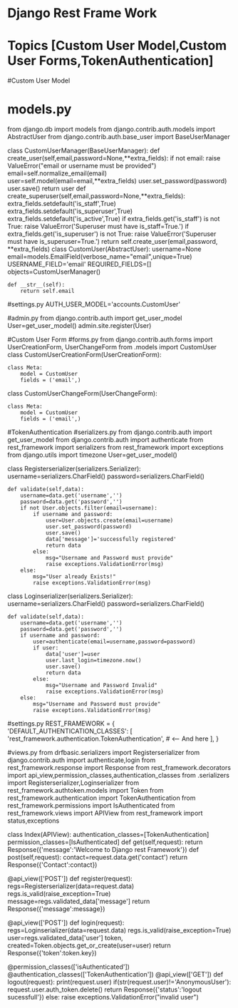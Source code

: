 # Django Rest Frame Work
# Topics [Custom User Model,Custom User Forms,TokenAuthentication]

#Custom User Model
# models.py

from django.db import models
from django.contrib.auth.models import AbstractUser
from django.contrib.auth.base_user import BaseUserManager

class CustomUserManager(BaseUserManager):
    def create_user(self,email,password=None,**extra_fields):
        if not email:
            raise ValueError("email or username must be provided")
        email=self.normalize_email(email)
        user=self.model(email=email,**extra_fields)
        user.set_password(password)
        user.save()
        return user
    def create_superuser(self,email,password=None,**extra_fields):
        extra_fields.setdefault('is_staff',True)
        extra_fields.setdefault('is_superuser',True)
        extra_fields.setdefault('is_active',True)
        if extra_fields.get('is_staff') is not True:
            raise ValueError('Superuser must have is_staff=True.')
        if extra_fields.get('is_superuser') is not True:
            raise ValueError('Superuser must have is_superuser=True.')
        return self.create_user(email,password, **extra_fields)
class CustomUser(AbstractUser):
    username=None
    email=models.EmailField(verbose_name="email",unique=True)
    USERNAME_FIELD='email'
    REQUIRED_FIELDS=[]
    objects=CustomUserManager()
    
    def __str__(self):
        return self.email
        
#settings.py
AUTH_USER_MODEL='accounts.CustomUser'

#admin.py
from django.contrib.auth import get_user_model
User=get_user_model()
admin.site.register(User)

#Custom User Form
#forms.py
from django.contrib.auth.forms import UserCreationForm, UserChangeForm
from .models import CustomUser
class CustomUserCreationForm(UserCreationForm):

    class Meta:
        model = CustomUser
        fields = ('email',)
class CustomUserChangeForm(UserChangeForm):

    class Meta:
        model = CustomUser
        fields = ('email',)

#TokenAuthentication
#serializers.py
from django.contrib.auth import get_user_model
from django.contrib.auth import authenticate
from rest_framework import serializers
from rest_framework import exceptions
from django.utils import timezone
User=get_user_model()

class Registerserializer(serializers.Serializer):
    username=serializers.CharField()
    password=serializers.CharField()

    def validate(self,data):
        username=data.get('username','')
        password=data.get('password','')
        if not User.objects.filter(email=username):
            if username and password:
                user=User.objects.create(email=username)
                user.set_password(password)
                user.save()
                data['message']='successfully registered'
                return data
            else:
                msg="Username and Password must provide"
                raise exceptions.ValidationError(msg)
        else:
            msg="User already Exists!"
            raise exceptions.ValidationError(msg)
class Loginserializer(serializers.Serializer):
    username=serializers.CharField()
    password=serializers.CharField()

    def validate(self,data):
        username=data.get('username','')
        password=data.get('password','')
        if username and password:
            user=authenticate(email=username,password=password)
            if user:
                data['user']=user
                user.last_login=timezone.now()
                user.save()
                return data
            else:
                msg="Username and Password Invalid"
                raise exceptions.ValidationError(msg)
        else:
            msg="Username and Password must provide"
            raise exceptions.ValidationError(msg)

#settings.py
REST_FRAMEWORK = {
    'DEFAULT_AUTHENTICATION_CLASSES': [
        'rest_framework.authentication.TokenAuthentication',  # <-- And here
    ],
}

#views.py
from drfbasic.serializers import Registerserializer
from django.contrib.auth import authenticate,login
from rest_framework.response import Response
from rest_framework.decorators import api_view,permission_classes,authentication_classes
from .serializers import Registerserializer,Loginserializer
from rest_framework.authtoken.models import Token
from rest_framework.authentication import TokenAuthentication
from rest_framework.permissions import IsAuthenticated
from rest_framework.views import APIView
from rest_framework import status,exceptions


class Index(APIView):
    authentication_classes=[TokenAuthentication]
    permission_classes=[IsAuthenticated]
    def get(self,request):
        return Response({'message':'Welcome to Django rest Framework'})
    def post(self,request):
        contact=request.data.get('contact')
        return Response({'Contact':contact})

    

@api_view(['POST'])
def register(request):
    regs=Registerserializer(data=request.data)
    regs.is_valid(raise_exception=True)
    message=regs.validated_data['message']
    return Response({'message':message})

@api_view(['POST'])
def login(request):
    regs=Loginserializer(data=request.data)
    regs.is_valid(raise_exception=True)
    user=regs.validated_data['user']
    token, created=Token.objects.get_or_create(user=user)
    return Response({'token':token.key})


@permission_classes(['isAuthenticated'])
@authentication_classes(['TokenAuthentication'])
@api_view(['GET'])
def logout(request):
    print(request.user)
    if(str(request.user)!='AnonymousUser'):
        request.user.auth_token.delete()
        return Response({'status':'logout sucessfull'})
    else:
        raise exceptions.ValidationError("invalid user")
